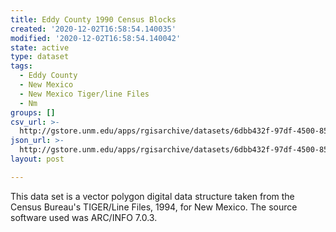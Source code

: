 ```yaml
---
title: Eddy County 1990 Census Blocks
created: '2020-12-02T16:58:54.140035'
modified: '2020-12-02T16:58:54.140042'
state: active
type: dataset
tags:
  - Eddy County
  - New Mexico
  - New Mexico Tiger/line Files
  - Nm
groups: []
csv_url: >-
  http://gstore.unm.edu/apps/rgisarchive/datasets/6dbb432f-97df-4500-85dd-d2bf6aa77fce/tlf515shp.derived.csv
json_url: >-
  http://gstore.unm.edu/apps/rgisarchive/datasets/6dbb432f-97df-4500-85dd-d2bf6aa77fce/tlf515shp.derived.json
layout: post

---
```

 This data set is a vector polygon digital data structure taken from the
				Census Bureau's TIGER/Line Files, 1994, for New Mexico. The source software used was
				ARC/INFO 7.0.3. 
